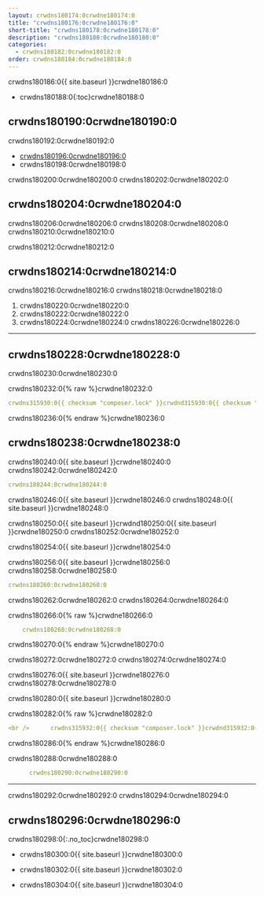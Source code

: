 ```yaml
---
layout: crwdns180174:0crwdne180174:0
title: "crwdns180176:0crwdne180176:0"
short-title: "crwdns180178:0crwdne180178:0"
description: "crwdns180180:0crwdne180180:0"
categories:
  - crwdns180182:0crwdne180182:0
order: crwdns180184:0crwdne180184:0
---
```


crwdns180186:0{{ site.baseurl }}crwdne180186:0

- crwdns180188:0{:toc}crwdne180188:0

## crwdns180190:0crwdne180190:0

crwdns180192:0crwdne180192:0

- <a href="crwdns180194:0crwdne180194:0" target="_blank">crwdns180196:0crwdne180196:0</a>
- crwdns180198:0crwdne180198:0

crwdns180200:0crwdne180200:0 crwdns180202:0crwdne180202:0

## crwdns180204:0crwdne180204:0

crwdns180206:0crwdne180206:0 crwdns180208:0crwdne180208:0 crwdns180210:0crwdne180210:0

crwdns180212:0crwdne180212:0

## crwdns180214:0crwdne180214:0

crwdns180216:0crwdne180216:0 crwdns180218:0crwdne180218:0

1. crwdns180220:0crwdne180220:0
2. crwdns180222:0crwdne180222:0
3. crwdns180224:0crwdne180224:0 crwdns180226:0crwdne180226:0

* * *

## crwdns180228:0crwdne180228:0

crwdns180230:0crwdne180230:0

crwdns180232:0{% raw %}crwdne180232:0

```yaml
crwdns315930:0{{ checksum "composer.lock" }}crwdnd315930:0{{ checksum "composer.lock" }}crwdnd315930:0{{ checksum "package-lock.json" }}crwdnd315930:0{{ checksum "package-lock.json" }}crwdne315930:0    
```

crwdns180236:0{% endraw %}crwdne180236:0

## crwdns180238:0crwdne180238:0

crwdns180240:0{{ site.baseurl }}crwdne180240:0 crwdns180242:0crwdne180242:0

```yaml
crwdns180244:0crwdne180244:0
```

crwdns180246:0{{ site.baseurl }}crwdne180246:0 crwdns180248:0{{ site.baseurl }}crwdne180248:0

crwdns180250:0{{ site.baseurl }}crwdnd180250:0{{ site.baseurl }}crwdne180250:0 crwdns180252:0crwdne180252:0

crwdns180254:0{{ site.baseurl }}crwdne180254:0

crwdns180256:0{{ site.baseurl }}crwdne180256:0 crwdns180258:0crwdne180258:0

```yaml
crwdns180260:0crwdne180260:0 
```

crwdns180262:0crwdne180262:0 crwdns180264:0crwdne180264:0

crwdns180266:0{% raw %}crwdne180266:0

```yaml
    crwdns180268:0crwdne180268:0
```

crwdns180270:0{% endraw %}crwdne180270:0

crwdns180272:0crwdne180272:0 crwdns180274:0crwdne180274:0

crwdns180276:0{{ site.baseurl }}crwdne180276:0 crwdns180278:0crwdne180278:0

crwdns180280:0{{ site.baseurl }}crwdne180280:0

crwdns180282:0{% raw %}crwdne180282:0

```yaml
<br />      crwdns315932:0{{ checksum "composer.lock" }}crwdnd315932:0{{ checksum "composer.lock" }}crwdnd315932:0{{ checksum "package-lock.json" }}crwdnd315932:0{{ checksum "package-lock.json" }}crwdne315932:0
```

crwdns180286:0{% endraw %}crwdne180286:0

crwdns180288:0crwdne180288:0

```yaml
      crwdns180290:0crwdne180290:0
```

* * *

crwdns180292:0crwdne180292:0 crwdns180294:0crwdne180294:0

## crwdns180296:0crwdne180296:0

crwdns180298:0{:.no_toc}crwdne180298:0

- crwdns180300:0{{ site.baseurl }}crwdne180300:0

- crwdns180302:0{{ site.baseurl }}crwdne180302:0

- crwdns180304:0{{ site.baseurl }}crwdne180304:0
